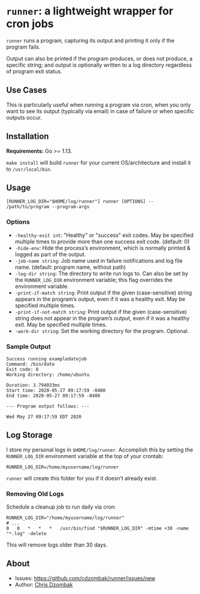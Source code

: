 # `runner`: a lightweight wrapper for cron jobs

`runner` runs a program, capturing its output and printing it only if the program fails.

Output can also be printed if the program produces, or does not produce, a specific string; and output is optionally written to a log directory regardless of program exit status.

## Use Cases

This is particularly useful when running a program via cron, when you only want to see its output (typically via email) in case of failure or when specific outputs occur.

## Installation

**Requirements:** Go >= 1.13.

`make install` will build `runner` for your current OS/architecture and install it to `/usr/local/bin`.

## Usage

```
[RUNNER_LOG_DIR="$HOME/log/runner"] runner [OPTIONS] -- /path/to/program --program-args
```

### Options

- `-healthy-exit int`: "Healthy" or "success" exit codes. May be specified multiple times to provide more than one success exit code. (default: 0)
- `-hide-env`: Hide the process’s environment, which is normally printed & logged as part of the output.
- `-job-name string`: Job name used in failure notifications and log file name. (default: program name, without path)
- `-log-dir string`: The directory to write run logs to. Can also be set by the `RUNNER_LOG_DIR` environment variable; this flag overrides the environment variable.
- `-print-if-match string`: Print output if the given (case-sensitive) string appears in the program’s output, even if it was a healthy exit. May be specified multiple times.
- `-print-if-not-match string`: Print output if the given (case-sensitive) string does not appear in the program’s output, even if it was a healthy exit. May be specified multiple times.
- `-work-dir string`: Set the working directory for the program. Optional.

### Sample Output

```
Success running exampledatejob
Command: /bin/date
Exit code: 0
Working directory: /home/ubuntu

Duration: 3.794033ms
Start time: 2020-05-27 09:17:59 -0400
End time: 2020-05-27 09:17:59 -0400

--- Program output follows: ---

Wed May 27 09:17:59 EDT 2020
```

## Log Storage

I store my personal logs in `$HOME/log/runner`. Accomplish this by setting the `RUNNER_LOG_DIR` environment variable at the top of your crontab:

```
RUNNER_LOG_DIR=/home/myusername/log/runner
```

`runner` will create this folder for you if it doesn’t already exist.

### Removing Old Logs

Schedule a cleanup job to run daily via cron:

```
RUNNER_LOG_DIR="/home/myusername/log/runner"
# ...
0	0	*	*	*	/usr/bin/find "$RUNNER_LOG_DIR" -mtime +30 -name "*.log" -delete
```

This will remove logs older than 30 days.

## About

- Issues: https://github.com/cdzombak/runner/issues/new
- Author: [Chris Dzombak](https://www.dzombak.com)
